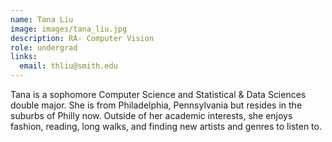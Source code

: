 ```yaml
---
name: Tana Liu
image: images/tana_liu.jpg
description: RA- Computer Vision
role: undergrad
links:
  email: thliu@smith.edu
---
```


Tana is a sophomore Computer Science and Statistical & Data Sciences double major. She is from Philadelphia, Pennsylvania but resides in the suburbs of Philly now. Outside of her academic interests, she enjoys fashion, reading, long walks, and finding new artists and genres to listen to.
